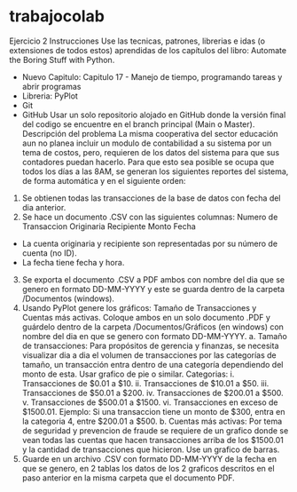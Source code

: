 # trabajocolab
Ejercicio 2
Instrucciones
Use las tecnicas, patrones, librerias e idas (o extensiones de todos estos) aprendidas de los
capítulos del libro: Automate the Boring Stuff with Python.
- Nuevo Capitulo: Capitulo 17 - Manejo de tiempo, programando tareas y abrir
programas
- Libreria: PyPlot
- Git
- GitHub
Usar un solo repositorio alojado en GitHub donde la versión final del codigo se encuentre en el
branch principal (Main o Master).
Descripción del problema
La misma cooperativa del sector educación aun no planea incluir un modulo de contabilidad a
su sistema por un tema de costos, pero, requieren de los datos del sistema para que sus
contadores puedan hacerlo.
Para que esto sea posible se ocupa que todos los días a las 8AM, se generan los siguientes
reportes del sistema, de forma automática y en el siguiente orden:
1. Se obtienen todas las transacciones de la base de datos con fecha del dia anterior.
2. Se hace un documento .CSV con las siguientes columnas:
Numero de
Transaccion
Originaria Recipiente Monto Fecha
- La cuenta originaria y recipiente son representadas por su número de cuenta (no
ID).
- La fecha tiene fecha y hora.
3. Se exporta el documento .CSV a PDF ambos con nombre del dia que se genero en
formato DD-MM-YYYY y este se guarda dentro de la carpeta /Documentos (windows).
4. Usando PyPlot genere los gráficos: Tamaño de Transacciones y Cuentas más activas.
Coloque ambos en un solo documento .PDF y guárdelo dentro de la carpeta
/Documentos/Gráficos (en windows) con nombre del dia en que se genero con formato
DD-MM-YYYY.
a. Tamaño de transacciones: Para propósitos de gerencia y finanzas, se necesita
visualizar dia a dia el volumen de transacciones por las categorías de tamaño,
un transacción entra dentro de una categoría dependiendo del monto de esta.
Usar grafico de pie o similar.
Categorias:
i. Transacciones de $0.01 a $10.
ii. Transacciones de $10.01 a $50.
iii. Transacciones de $50.01 a $200.
iv. Transacciones de $200.01 a $500.
v. Transacciones de $500.01 a $1500.
vi. Transacciones en exceso de $1500.01.
Ejemplo: Si una transaccion tiene un monto de $300, entra en la
categoria 4, entre $200.01 a $500.
b. Cuentas más activas: Por tema de seguridad y prevencion de fraude se requiere
de un grafico donde se vean todas las cuentas que hacen transacciones arriba
de los $1500.01 y la cantidad de transacciones que hicieron. Use un grafico de
barras.
5. Guarde en un archivo .CSV con formato DD-MM-YYYY de la fecha en que se genero,
en 2 tablas los datos de los 2 graficos descritos en el paso anterior en la misma carpeta
que el documento PDF.
